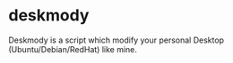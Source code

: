 # deskmody
Deskmody is a script which modify your personal Desktop (Ubuntu/Debian/RedHat) like mine.
